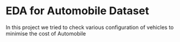# EDA for Automobile Dataset
In this project we tried to check various configuration of vehicles to minimise the cost of Automobile
